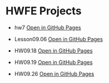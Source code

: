 # HWFE Projects
 
- hw7 [Open in GitHub Pages](https://vovel1987.github.io/TelRan/hw7/)
- Lesson09.06 [Open in GitHub Pages](https://vovel1987.github.io/TelRan/Lesson09.06/)
- HW09.18 [Open in GitHub Pages](https://vovel1987.github.io/TelRan/HW09.18/)

- HW09.19 [Open in GitHub Pages](https://vovel1987.github.io/TelRan/HW09.19/)

- HW09.26 [Open in GitHub Pages](https://vovel1987.github.io/TelRan/HW09.26/)


